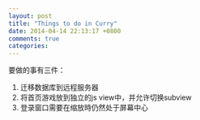```yaml
---
layout: post
title: "Things to do in Curry"
date: 2014-04-14 22:13:17 +0800
comments: true
categories: 
---
```


要做的事有三件：
1. 迁移数据库到远程服务器
2. 将首页游戏放到独立的js view中，并允许切换subview
3. 登录窗口需要在缩放時仍然处于屏幕中心
